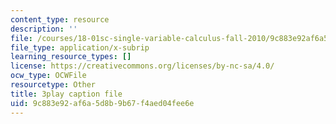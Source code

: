```yaml
---
content_type: resource
description: ''
file: /courses/18-01sc-single-variable-calculus-fall-2010/9c883e92af6a5d8b9b67f4aed04fee6e_9v25gg2qJYE.vtt
file_type: application/x-subrip
learning_resource_types: []
license: https://creativecommons.org/licenses/by-nc-sa/4.0/
ocw_type: OCWFile
resourcetype: Other
title: 3play caption file
uid: 9c883e92-af6a-5d8b-9b67-f4aed04fee6e
---
```

